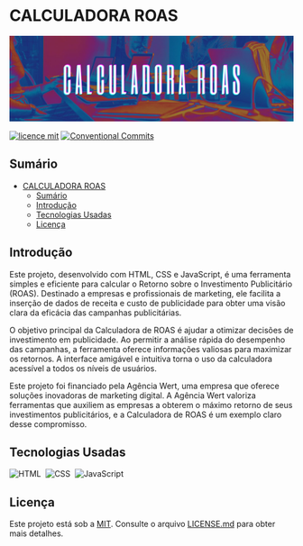 <!-- Inserir titulo do projeto aqui -->
# CALCULADORA ROAS

<!-- Inserir foto de capa do projeto aqui -->
![Foto de Capa](assets/imgs/foto-capa.jpg)

<!-- Inserir tags relevantes aqui -->
[![licence mit](https://img.shields.io/badge/licence-MIT-blue.svg)](./LICENSE)
[![Conventional Commits](https://img.shields.io/badge/Conventional%20Commits-1.0.0-%23FE5196?logo=conventionalcommits&logoColor=white)](https://conventionalcommits.org)

## Sumário
- [CALCULADORA ROAS](#calculadora-roas)
  - [Sumário](#sumário)
  - [Introdução](#introdução)
  - [Tecnologias Usadas](#tecnologias-usadas)
  - [Licença](#licença)


<!-- Breve explicação sobre o propósito e objetivo do projeto. -->
## Introdução

Este projeto, desenvolvido com HTML, CSS e JavaScript, é uma ferramenta simples e eficiente para calcular o Retorno sobre o Investimento Publicitário (ROAS). Destinado a empresas e profissionais de marketing, ele facilita a inserção de dados de receita e custo de publicidade para obter uma visão clara da eficácia das campanhas publicitárias.

O objetivo principal da Calculadora de ROAS é ajudar a otimizar decisões de investimento em publicidade. Ao permitir a análise rápida do desempenho das campanhas, a ferramenta oferece informações valiosas para maximizar os retornos. A interface amigável e intuitiva torna o uso da calculadora acessível a todos os níveis de usuários.

Este projeto foi financiado pela Agência Wert, uma empresa que oferece soluções inovadoras de marketing digital. A Agência Wert valoriza ferramentas que auxiliem as empresas a obterem o máximo retorno de seus investimentos publicitários, e a Calculadora de ROAS é um exemplo claro desse compromisso.

## Tecnologias Usadas
![HTML](https://img.shields.io/badge/HTML5-E34F26?style=for-the-badge&logo=html5&logoColor=white)&nbsp;
![CSS](https://img.shields.io/badge/CSS3-1572B6?style=for-the-badge&logo=css3&logoColor=white)&nbsp;
![JavaScript](https://img.shields.io/badge/JavaScript-F7DF1E?style=for-the-badge&logo=javascript&logoColor=black)&nbsp;

<!-- ## Estrutura do Projeto
Para entender a estrutura do projeto, consulte [Estrutura do Projeto](link_para_o_documentacao_estrutura.md). -->

<!-- ## Como Executar o Projeto
Para obter instruções sobre como executar o projeto, consulte [Como Executar o Projeto](link_para_o_documentacao_execucao.md). -->

<!-- ## Como Contribuir
Se você quiser contribuir para o projeto, por favor, siga as orientações em [Como Contribuir](link_para_o_documentacao_contribuicao.md). -->

## Licença
Este projeto está sob a [MIT](https://opensource.org/license/mit). Consulte o arquivo [LICENSE.md](LICENSE.md) para obter mais detalhes.